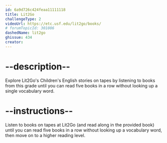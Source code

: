 ```yaml
---
id: 6a9d726c424feaa11111118
title: Lit2Go
challengeType: 2
videoUrl: https://etc.usf.edu/lit2go/books/
# forumTopicId: 301086
dashedName: lit2go
ghissue: 434
creator: 
---
```


# --description--

Explore Lit2Go's Children's English stories on tapes by listening to books from this grade until you can read five books in a row without looking up a single vocabulary word.

# --instructions--

Listen to books on tapes at Lit2Go (and read along in the provided book) until you can read five books in a row without looking up a vocabulary word, then move on to a higher reading level.